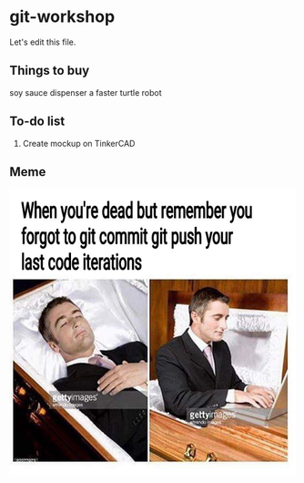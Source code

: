 # git-workshop
Let's edit this file.

## Things to buy

soy sauce dispenser
a faster turtle robot


## To-do list
1. Create mockup on TinkerCAD



## Meme

![Git Meme](./assets/meme.jpg)
